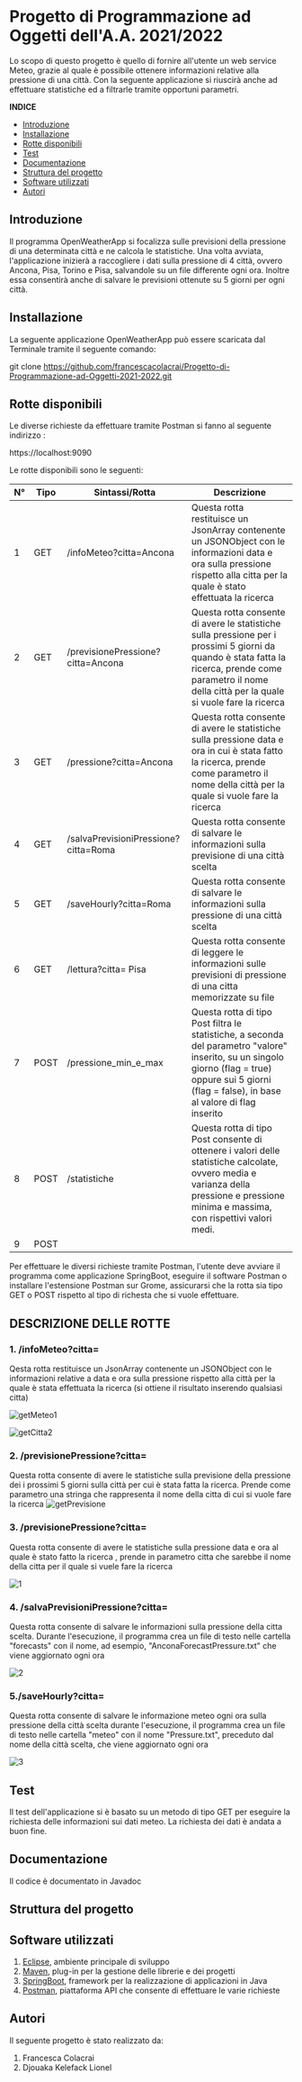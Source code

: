 # Progetto di Programmazione ad Oggetti dell'A.A. 2021/2022

Lo scopo di questo progetto è quello di fornire all'utente un web service Meteo, grazie al quale è possibile ottenere informazioni relative alla pressione di
una città. Con la seguente applicazione si riuscirà anche ad effettuare statistiche ed a filtrarle tramite opportuni parametri.

**INDICE**

* [Introduzione](#introduzione)
* [Installazione](#installazione)
* [Rotte disponibili](#rotte)
* [Test](#test)
* [Documentazione](#documentazione)
* [Struttura del progetto](#struttura)
* [Software utilizzati](#software)
* [Autori](#autori)

<a name="introduzione"></a>
## Introduzione 

Il programma OpenWeatherApp si focalizza sulle previsioni della pressione di una determinata città e ne calcola le statistiche.
Una volta avviata, l'applicazione inizierà a raccogliere i dati sulla pressione di 4 città, ovvero Ancona, Pisa, Torino e Pisa, salvandole su un file differente ogni ora. Inoltre essa consentirà anche di salvare le previsioni ottenute su 5 giorni per ogni città.

<a name="installazione"></a>
## Installazione

La seguente applicazione OpenWeatherApp può essere scaricata dal Terminale tramite il seguente comando:

git clone https://github.com/francescacolacrai/Progetto-di-Programmazione-ad-Oggetti-2021-2022.git

<a name="rotte"></a>
## Rotte disponibili
Le diverse richieste da effettuare tramite Postman si fanno al seguente indirizzo :

https://localhost:9090
<a name="table"></a>

Le rotte disponibili sono le seguenti:


|N°   | Tipo | Sintassi/Rotta                       | Descrizione                                                                                                                                                                                                  |
|-----|------|--------------------------------------|--------------------------------------------------------------------------------------------------------------------------------------------------------------------------------------------------------------|
| 1   | GET  | /infoMeteo?citta=Ancona              | Questa rotta restituisce un JsonArray contenente un JSONObject con le informazioni data e ora sulla pressione rispetto alla citta per la quale è stato effettuata la ricerca |
| 2   | GET  | /previsionePressione?citta=Ancona    | Questa rotta consente di avere le statistiche sulla pressione per i prossimi 5 giorni da quando è stata fatta la ricerca, prende come parametro il nome della città per la quale si vuole fare la ricerca                                                |
| 3   | GET  | /pressione?citta=Ancona    | Questa rotta consente di avere le statistiche sulla pressione data e ora in cui è stata fatto la ricerca, prende come parametro il nome della città per la quale si vuole fare la ricerca                                                                                                                                                                                                              |
| 4   | GET  | /salvaPrevisioniPressione?citta=Roma | Questa rotta consente di salvare le informazioni sulla previsione di una città scelta                                                                                                                                                                                                             |
| 5   | GET  | /saveHourly?citta=Roma               |   Questa rotta consente di salvare le informazioni sulla pressione di una città scelta                                                                                                                                                                                                           |   
| 6   | GET  | /lettura?citta= Pisa                 |   Questa rotta consente di leggere le informazioni sulle previsioni di pressione di una citta memorizzate su file                                                                                                                                                                                                           |                                   
| 7   | POST | /pressione_min_e_max                 |    Questa rotta di tipo Post filtra le statistiche, a seconda del parametro "valore" inserito, su un singolo giorno (flag = true) oppure sui 5 giorni (flag = false), in base al valore di flag inserito                                                                                                                                                                                                          |
| 8   | POST | /statistiche                         |    Questa rotta di tipo Post consente di ottenere i valori delle statistiche calcolate, ovvero media e varianza della pressione e pressione minima e massima, con rispettivi valori medi.                                                                                                                                                                                                          |
| 9   | POST |                                      |                                                                                                                                                                                                              |

Per effettuare le diversi richieste tramite Postman, l'utente deve avviare il programma come applicazione 
SpringBoot, eseguire il software Postman o installare l'estensione Postman sur Grome, assicurarsi che 
la rotta sia tipo GET o POST rispetto al tipo di richesta che si vuole effettuare.

<a name="DESCRIZIONE DELLE ROTTE"></a>
## DESCRIZIONE DELLE ROTTE

<a name="rotta"></a>
### 1. /infoMeteo?citta=

Qesta rotta restituisce un JsonArray contenente un JSONObject con le informazioni relative a data e ora sulla pressione
rispetto alla città per la quale è stata effettuata la ricerca 
(si ottiene il risultato inserendo qualsiasi citta)


![getMeteo1](https://user-images.githubusercontent.com/90463687/158895989-8f0cd884-bd92-4614-b8da-392ee36a019c.png)

![getCitta2](https://user-images.githubusercontent.com/90463687/158896040-3c74be38-ea59-4048-bf07-399446340444.png)


### 2. /previsionePressione?citta=

Questa rotta consente di avere le statistiche sulla previsione della pressione dei i prossimi 5 giorni sulla città per cui è stata fatta la ricerca.
Prende come parametro una stringa che rappresenta il nome della citta di cui si vuole fare la ricerca
![getPrevisione](https://user-images.githubusercontent.com/90463687/158896089-89b7f1d6-736d-4b08-90b3-df71926926f6.png)


### 3. /previsionePressione?citta=

Questa rotta consente di avere le statistiche sulla pressione data e ora al quale è stato fatto la ricerca , prende in parametro citta 
che sarebbe il nome della citta per il quale si vuele fare la ricerca

![1](https://user-images.githubusercontent.com/90463687/158896113-0d48f693-9e2c-45a9-a18e-78d6763b37a6.png)


### 4. /salvaPrevisioniPressione?citta=

Questa rotta consente di salvare le informazioni sulla pressione della citta scelta.
Durante l'esecuzione, il programma crea un file di testo nelle cartella "forecasts" con il nome, ad esempio, "AnconaForecastPressure.txt" che viene aggiornato ogni ora 

![2](https://user-images.githubusercontent.com/90463687/158896136-086ebbb9-2662-46b9-96b1-1165bbe231c6.png)


### 5./saveHourly?citta=

Questa rotta consente di salvare le informazione meteo ogni ora sulla pressione della città scelta
durante l'esecuzione, il programma crea un file di testo nelle cartella "meteo" con 
il nome "Pressure.txt", preceduto dal nome della città scelta, che viene aggiornato ogni ora

![3](https://user-images.githubusercontent.com/90463687/158896170-f597c645-e263-4053-a844-936128004a4e.png)


<a name="test"></a>
## Test
Il test dell'applicazione si è basato su un metodo di tipo GET per eseguire la richiesta delle informazioni 
sui dati meteo.
La richiesta dei dati è andata a buon fine.

<a name="documentazione"></a>
## Documentazione
Il codice è documentato in Javadoc

<a name="struttura"></a>
## Struttura del progetto

<a name="software"></a>
## Software utilizzati
1. [Eclipse](https://www.eclipse.org/downloads/), ambiente principale di sviluppo
2. [Maven](https://maven.apache.org/), plug-in per la gestione delle librerie e dei progetti
3. [SpringBoot](https://spring.io/projects/spring-boot), framework per la realizzazione di applicazioni in Java
4. [Postman](https://www.postman.com/), piattaforma API che consente di effettuare le varie richieste

<a name="autori"></a>
## Autori
Il seguente progetto è stato realizzato da:
1. Francesca Colacrai
2. Djouaka Kelefack Lionel
